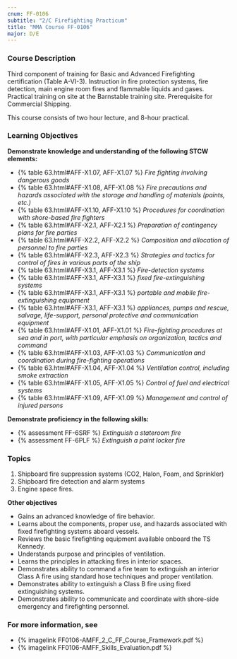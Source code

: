 ```yaml
---
cnum: FF-0106
subtitle: "2/C Firefighting Practicum"
title: "MMA Course FF-0106"
major: D/E
---
```


### Course Description

Third component of training for Basic and Advanced Firefighting certification (Table A-VI-3). Instruction in fire protection systems, fire detection, main engine room fires and flammable liquids and gases. Practical training on site at the Barnstable training site. Prerequisite for Commercial Shipping.

This course consists of two hour lecture, and 8-hour practical.


### Learning Objectives

**Demonstrate knowledge and understanding of the following STCW elements:**

* {% table 63.html#AFF-X1.07, AFF-X1.07 %} *Fire fighting involving dangerous goods*
* {% table 63.html#AFF-X1.08, AFF-X1.08 %} *Fire precautions and hazards associated with the storage and handling of materials (paints, etc.)*
* {% table 63.html#AFF-X1.10, AFF-X1.10 %} *Procedures for coordination with shore-based fire fighters*
* {% table 63.html#AFF-X2.1, AFF-X2.1 %} *Preparation of contingency plans for fire parties*
* {% table 63.html#AFF-X2.2, AFF-X2.2 %} *Composition and allocation of personnel to fire parties*
* {% table 63.html#AFF-X2.3, AFF-X2.3 %} *Strategies and tactics for control of fires in various parts of the ship*
* {% table 63.html#AFF-X3.1, AFF-X3.1 %} *Fire-detection systems*
* {% table 63.html#AFF-X3.1, AFF-X3.1 %} *fixed fire-extinguishing systems*
* {% table 63.html#AFF-X3.1, AFF-X3.1 %} *portable and mobile fire-extinguishing equipment*
* {% table 63.html#AFF-X3.1, AFF-X3.1 %} *appliances, pumps and rescue, salvage, life-support, personal protective and communication equipment*
* {% table 63.html#AFF-X1.01, AFF-X1.01 %} *Fire-fighting procedures at sea and in port, with particular emphasis on organization, tactics and command*
* {% table 63.html#AFF-X1.03, AFF-X1.03 %} *Communication and coordination during fire-fighting operations*
* {% table 63.html#AFF-X1.04, AFF-X1.04 %} *Ventilation control, including smoke extraction*
* {% table 63.html#AFF-X1.05, AFF-X1.05 %} *Control of fuel and electrical systems*
* {% table 63.html#AFF-X1.09, AFF-X1.09 %} *Management and control of injured persons*

**Demonstrate proficiency in the following skills:**

* {% assessment FF-6SRF %} *Extinguish a stateroom fire*
* {% assessment FF-6PLF %} *Extinguish a paint locker fire*

### Topics

1.	Shipboard fire suppression systems (CO2, Halon, Foam, and Sprinkler)
2.	Shipboard fire detection and alarm systems 
3.	Engine space fires.



**Other objectives**

*	Gains an advanced knowledge of fire behavior.
*	Learns about the components, proper use, and hazards associated with fixed firefighting systems aboard vessels.
*	Reviews the basic firefighting equipment available onboard the TS Kennedy.
*	Understands purpose and principles of ventilation.
*	Learns the principles in attacking fires in interior spaces.
*	Demonstrates ability to command a fire team to extinguish an interior Class A fire using standard hose techniques and proper ventilation.
*	Demonstrates ability to extinguish a Class B fire using fixed extinguishing systems.
*	Demonstrates ability to communicate and coordinate with shore-side emergency and firefighting personnel.


### For more information, see 

* {% imagelink FF0106-AMFF_2_C_FF_Course_Framework.pdf %} 
* {% imagelink FF0106-AMFF_Skills_Evaluation.pdf %} 



